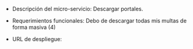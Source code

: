 - Descripción del micro-servicio: Descargar portales.

- Requerimientos funcionales: Debo de descargar todas mis multas de forma masiva (4)

- URL de despliegue: